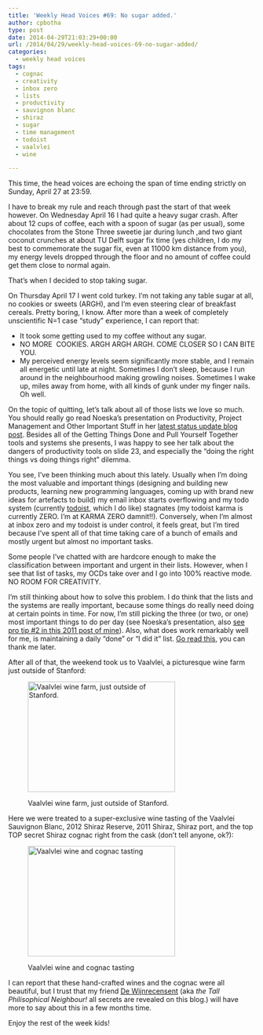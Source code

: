 ```yaml
---
title: 'Weekly Head Voices #69: No sugar added.'
author: cpbotha
type: post
date: 2014-04-29T21:03:29+00:00
url: /2014/04/29/weekly-head-voices-69-no-sugar-added/
categories:
  - weekly head voices
tags:
  - cognac
  - creativity
  - inbox zero
  - lists
  - productivity
  - sauvignon blanc
  - shiraz
  - sugar
  - time management
  - todoist
  - vaalvlei
  - wine

---
```

This time, the head voices are echoing the span of time ending strictly on Sunday, April 27 at 23:59.

I have to break my rule and reach through past the start of that week however. On Wednesday April 16 I had quite a heavy sugar crash. After about 12 cups of coffee, each with a spoon of sugar (as per usual), some chocolates from the Stone Three sweetie jar during lunch ,and two giant coconut crunches at about TU Delft sugar fix time (yes children, I do my best to commemorate the sugar fix, even at 11000 km distance from you), my energy levels dropped through the floor and no amount of coffee could get them close to normal again.

That&#8217;s when I decided to stop taking sugar.

On Thursday April 17 I went cold turkey. I&#8217;m not taking any table sugar at all, no cookies or sweets (ARGH), and I&#8217;m even steering clear of breakfast cereals. Pretty boring, I know. After more than a week of completely unscientific N=1 case &#8220;study&#8221; experience, I can report that:

  * It took some getting used to my coffee without any sugar.
  * NO MORE &nbsp;COOKIES. ARGH ARGH ARGH. COME CLOSER SO I CAN BITE YOU.
  * My perceived energy levels seem significantly&nbsp;more stable, and&nbsp;I remain all energetic until late at night. Sometimes I don&#8217;t sleep, because I run around in the neighbourhood making growling noises. Sometimes I wake up, miles away from home, with all kinds of gunk under my finger nails. Oh well.

On the topic of quitting, let&#8217;s talk about all of those lists we love so much. You should really go read Noeska&#8217;s presentation on Productivity, Project Management and Other Important Stuff in her&nbsp;[latest status update blog post][1]. Besides all of the Getting Things Done and Pull Yourself Together tools and systems she presents, I was happy to see her&nbsp;talk about the dangers of&nbsp;productivity tools on slide 23, and especially the &#8220;doing the right things vs doing things right&#8221; dilemma.

You see, I&#8217;ve been thinking much about this lately. Usually when I&#8217;m doing the most valuable and important things (designing and building new products, learning new programming languages, coming up with brand new ideas for artefacts to build) my email inbox starts overflowing and my todo system (currently [todoist][2], which I do like) stagnates (my todoist karma is currently ZERO. I&#8217;m at KARMA ZERO damnit!!). Conversely, when I&#8217;m almost at inbox zero and my todoist is under control, it feels great, but I&#8217;m tired because I&#8217;ve spent all of that time taking care of a bunch of emails and mostly urgent but&nbsp;almost no important tasks.

Some people I&#8217;ve chatted with are hardcore enough&nbsp;to make the classification between important and urgent in their lists. However, when I see that list of tasks, my OCDs take over and I go into 100% reactive mode. NO ROOM FOR CREATIVITY.

I&#8217;m still thinking about how to solve this problem. I do think that the lists and the systems are really important, because some things do really need doing at certain points in time. For now, I&#8217;m still picking the&nbsp;three (or two, or one) most important things to do per day (see Noeska&#8217;s presentation, also [see pro tip #2 in this 2011 post of mine][3]). Also, what does work remarkably well for me, is maintaining a daily &#8220;done&#8221; or &#8220;I did it&#8221; list. [Go read this][4], you can thank me later.

After all of that, the weekend took us&nbsp;to Vaalvlei, a picturesque wine farm just outside of Stanford:<figure id="attachment_1856" aria-describedby="caption-attachment-1856" style="width: 300px" class="wp-caption aligncenter"><a href="http://cpbotha.net/wp-content/uploads/2014/04/vaalvlei.jpg" data-rel="lightbox-image-0" data-rl_title="" data-rl_caption="" title="">

<img data-attachment-id="1856" data-permalink="https://cpbotha.net/2014/04/29/weekly-head-voices-69-no-sugar-added/vaalvlei/" data-orig-file="https://cpbotha.net/wp-content/uploads/2014/04/vaalvlei.jpg" data-orig-size="1280,960" data-comments-opened="1" data-image-meta="{&quot;aperture&quot;:&quot;0&quot;,&quot;credit&quot;:&quot;&quot;,&quot;camera&quot;:&quot;&quot;,&quot;caption&quot;:&quot;&quot;,&quot;created_timestamp&quot;:&quot;0&quot;,&quot;copyright&quot;:&quot;&quot;,&quot;focal_length&quot;:&quot;0&quot;,&quot;iso&quot;:&quot;0&quot;,&quot;shutter_speed&quot;:&quot;0&quot;,&quot;title&quot;:&quot;&quot;}" data-image-title="vaalvlei" data-image-description="" data-medium-file="https://cpbotha.net/wp-content/uploads/2014/04/vaalvlei-300x225.jpg" data-large-file="https://cpbotha.net/wp-content/uploads/2014/04/vaalvlei-1024x768.jpg" class="size-medium wp-image-1856" src="http://cpbotha.net/wp-content/uploads/2014/04/vaalvlei-300x225.jpg" alt="Vaalvlei wine farm, just outside of Stanford." width="300" height="225" srcset="https://cpbotha.net/wp-content/uploads/2014/04/vaalvlei-300x225.jpg 300w, https://cpbotha.net/wp-content/uploads/2014/04/vaalvlei-1024x768.jpg 1024w, https://cpbotha.net/wp-content/uploads/2014/04/vaalvlei-535x401.jpg 535w, https://cpbotha.net/wp-content/uploads/2014/04/vaalvlei.jpg 1280w" sizes="(max-width: 300px) 85vw, 300px" /></a><figcaption id="caption-attachment-1856" class="wp-caption-text">Vaalvlei wine farm, just outside of Stanford.</figcaption></figure> 

Here we were treated to a super-exclusive wine tasting of the Vaalvlei Sauvignon Blanc, 2012 Shiraz Reserve, 2011 Shiraz, Shiraz port, and the top TOP secret Shiraz cognac right from the cask (don&#8217;t tell anyone, ok?):<figure id="attachment_1857" aria-describedby="caption-attachment-1857" style="width: 300px" class="wp-caption aligncenter"><a href="http://cpbotha.net/wp-content/uploads/2014/04/vaalvlei_tasting.jpg" data-rel="lightbox-image-1" data-rl_title="" data-rl_caption="" title="">

<img data-attachment-id="1857" data-permalink="https://cpbotha.net/2014/04/29/weekly-head-voices-69-no-sugar-added/vaalvlei_tasting/" data-orig-file="https://cpbotha.net/wp-content/uploads/2014/04/vaalvlei_tasting.jpg" data-orig-size="1280,960" data-comments-opened="1" data-image-meta="{&quot;aperture&quot;:&quot;2.65&quot;,&quot;credit&quot;:&quot;&quot;,&quot;camera&quot;:&quot;Nexus 4&quot;,&quot;caption&quot;:&quot;&quot;,&quot;created_timestamp&quot;:&quot;1398612322&quot;,&quot;copyright&quot;:&quot;&quot;,&quot;focal_length&quot;:&quot;4.6&quot;,&quot;iso&quot;:&quot;100&quot;,&quot;shutter_speed&quot;:&quot;0.05&quot;,&quot;title&quot;:&quot;&quot;}" data-image-title="vaalvlei_tasting" data-image-description="" data-medium-file="https://cpbotha.net/wp-content/uploads/2014/04/vaalvlei_tasting-300x225.jpg" data-large-file="https://cpbotha.net/wp-content/uploads/2014/04/vaalvlei_tasting-1024x768.jpg" class="size-medium wp-image-1857" src="http://cpbotha.net/wp-content/uploads/2014/04/vaalvlei_tasting-300x225.jpg" alt="Vaalvlei wine and cognac tasting" width="300" height="225" srcset="https://cpbotha.net/wp-content/uploads/2014/04/vaalvlei_tasting-300x225.jpg 300w, https://cpbotha.net/wp-content/uploads/2014/04/vaalvlei_tasting-1024x768.jpg 1024w, https://cpbotha.net/wp-content/uploads/2014/04/vaalvlei_tasting-535x401.jpg 535w, https://cpbotha.net/wp-content/uploads/2014/04/vaalvlei_tasting.jpg 1280w" sizes="(max-width: 300px) 85vw, 300px" /></a><figcaption id="caption-attachment-1857" class="wp-caption-text">Vaalvlei wine and cognac tasting</figcaption></figure> 

I can report that these hand-crafted wines and the cognac were all beautiful, but I trust that my friend [De Wijnrecensent][5]&nbsp;(aka _the Tall Philisophical Neighbour!_ all secrets are&nbsp;revealed on this blog.) will have more to say about this in a few months time.

Enjoy the rest of the week kids!

 [1]: http://noeskasmit.com/weekly-status-update-3/ "Noeska's Weekly Status Update #3"
 [2]: http://todoist.com/ "todoist website"
 [3]: /2011/02/19/on-the-importance-of-taking-notes-weekly-head-voices-38/ "old blog post: write down most important things to do each day"
 [4]: http://jamesaltucher.quora.com/The-I-Did-List-%E2%80%93-I-Did-It "Altucher: I did it list."
 [5]: http://dewijnrecensent.nl/ "De Wijnrecensent"

